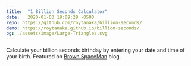 ```yaml
---
title:  "1 Billion Seconds Calculator"
date:   2020-01-03 19:09:29 -0500
repo: https://github.com/roytanaka/billion-seconds/
demo: https://roytanaka.github.io/billion-seconds/
bg: ./assets/image/Large-Triangles.svg
---
```

Calculate your billion seconds birthday by entering your date and time of your birth. Featured on <a href="https://brownspaceman.com" target="_blank">Brown SpaceMan</a> blog. 
